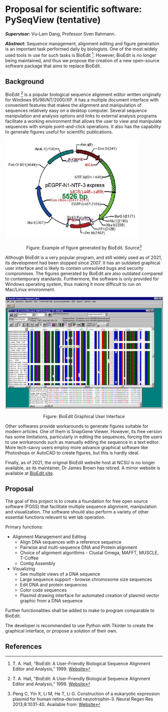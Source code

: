 # Proposal for scientific software: PySeqView (tentative)

***Supervisor:*** Vu-Lam Dang, Professor Sven Rahmann.

***Abstract:*** Sequence management, alignment editing and figure generation is an important task performed daily by biologists. One of the most widely used tools in use for such tasks is BioEdit [^1]. However, BioEdit is no longer being maintained, and thus we propose the creation of a new open-source software package that aims to replace BioEdit.

## Background

BioEdit [^1] is a popular biological sequence alignment editor written originally for Windows 95/98/NT/2000/XP. It has a multiple document interface with convenient features that makes the alignment and manipulation of sequences relatively easy on a desktop computer. Several sequence manipulation and analysis options and links to external analysis programs facilitate a working environment that allows the user to view and manipulate sequences with simple point-and-click operations. It also has the capability to generate figures useful for scientific publications.

![plasmid-example](../software-proposal/plasmid-example.jpg)<p align="center">Figure: Example of figure generated by BioEdit. Source[^2]

Although BioEdit is a very popular program, and still widely used as of 2021, its development had been stopped since 2007. It has an outdated graphical user interface and is likely to contain unresolved bugs and security compromises. The figures generated by BioEdit are also outdated compared to contemporary standards. Furthermore, the software is only provided for Windows operating system, thus making it more difficult to run on Mac/Linux environment.

![bioedit-gui](../software-proposal/bioedit-gui.gif) <p align="center">Figure: BioEdit Graphical User Interface</p>

Other softwares provide workarounds to generate figures suitable for modern articles. One of them is SnapGene Viewer. However, its free version has some limitations, particularly in editing the sequences, forcing the users to use workarounds such as manually editing the sequence in a text editor. More tech-savvy users employ more advance graphical software like Photoshops or AutoCAD to create figures, but this is hardly ideal.

Finally, as of 2021, the original BioEdit website host at NCSU is no longer available, as its maintainer, Dr James Brown has retired. A mirror website is available at [BioEdit site](https://thalljiscience.github.io/).

## Proposal

The goal of this project is to create a foundation for free open source software (FOSS) that facilitate multiple sequence alignment, manipulation and visualization. The software should also perform a variety of other essential functions relevant to wet lab operation.

Primary functions:
- Alignment Management and Editing
  - Align DNA sequences with a reference sequence
  - Pairwise and multi-sequence DNA and Protein alignment
  - Choice of alignment algorithms - Clustal Omega, MAFFT, MUSCLE, T-Coffee
  - Contig Assembly
- Visualizing
  - See multiple views of a DNA sequence
  - Large sequence support - browse chromosome size sequences
  - Edit DNA and protein sequences
  - Color code sequences
  - Plasmid drawing interface for automated creation of plasmid vector graphic from a DNA sequence

Further functionalities shall be added to make to program comparable to BioEdit.

The developer is recommended to use Python with Tkinter to create the graphical interface, or propose a solution of their own.

## References

[^1]: T. A. Hall, “BioEdit: A User-Friendly Biological Sequence Alignment Editor and Analysis,” 1999. [Website](https://thalljiscience.github.io/)

[^2]: Peng C, Yin X, Li M, He T, Li G. Construction of a eukaryotic expression plasmid for human retina-derived neurotrophin-3. Neural Regen Res 2013;8:1031-40. Available from: [Website](http://www.nrronline.org/text.asp?2013/8/11/1031/121470)
